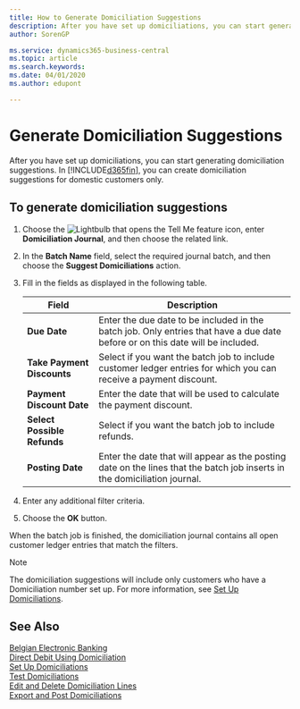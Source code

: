 ```yaml
---
title: How to Generate Domiciliation Suggestions
description: After you have set up domiciliations, you can start generating domiciliation suggestions. You can create domiciliation suggestions only for domestic customers.
author: SorenGP

ms.service: dynamics365-business-central
ms.topic: article
ms.search.keywords:
ms.date: 04/01/2020
ms.author: edupont

---
```

# Generate Domiciliation Suggestions
After you have set up domiciliations, you can start generating domiciliation suggestions. In [!INCLUDE[d365fin](../../includes/d365fin_md.md)], you can create domiciliation suggestions for domestic customers only.  

## To generate domiciliation suggestions  

1.  Choose the ![Lightbulb that opens the Tell Me feature](../../media/ui-search/search_small.png "Tell me what you want to do") icon, enter **Domiciliation Journal**, and then choose the related link.  
2.  In the **Batch Name** field, select the required journal batch, and then choose the **Suggest Domiciliations** action.  
3.  Fill in the fields as displayed in the following table.  

    |Field|Description|  
    |---------------------------------|---------------------------------------|  
    |**Due Date**|Enter the due date to be included in the batch job. Only entries that have a due date before or on this date will be included.|  
    |**Take Payment Discounts**|Select if you want the batch job to include customer ledger entries for which you can receive a payment discount.|  
    |**Payment Discount Date**|Enter the date that will be used to calculate the payment discount.|  
    |**Select Possible Refunds**|Select if you want the batch job to include refunds.|  
    |**Posting Date**|Enter the date that will appear as the posting date on the lines that the batch job inserts in the domiciliation journal.|  

4.  Enter any additional filter criteria.  
5.  Choose the **OK** button.  

When the batch job is finished, the domiciliation journal contains all open customer ledger entries that match the filters.  

> [!NOTE]  
>  The domiciliation suggestions will include only customers who have a Domiciliation number set up. For more information, see [Set Up Domiciliations](how-to-set-up-domiciliations.md).  

## See Also  
 [Belgian Electronic Banking](belgian-electronic-banking.md)   
 [Direct Debit Using Domiciliation](direct-debit-using-domiciliation.md)   
 [Set Up Domiciliations](how-to-set-up-domiciliations.md)   
 [Test Domiciliations](how-to-test-domiciliations.md)   
 [Edit and Delete Domiciliation Lines](how-to-edit-and-delete-domiciliation-lines.md)   
 [Export and Post Domiciliations](how-to-export-and-post-domiciliations.md)

